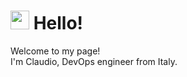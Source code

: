 <h1><img src="https://emojis.slackmojis.com/emojis/images/1531849430/4246/blob-sunglasses.gif?1531849430" width="30"/> Hello!</h1>


<p>Welcome to my page! </br> I'm Claudio, DevOps engineer from Italy. </p>
